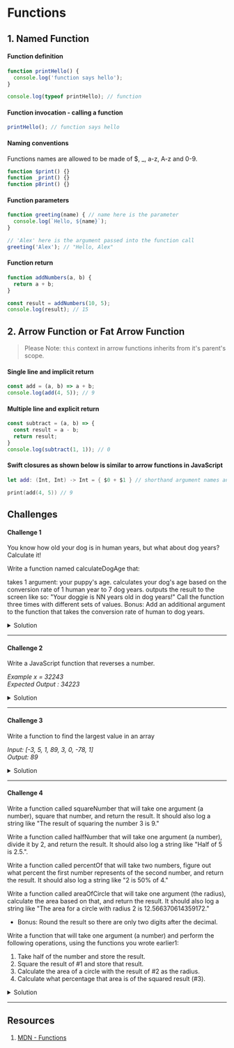# Functions 

## 1. Named Function

#### Function definition 

```javascript 
function printHello() {
  console.log('function says hello');
}

console.log(typeof printHello); // function
```

#### Function invocation - calling a function 

```javascript 
printHello(); // function says hello
```

#### Naming conventions  

Functions names are allowed to be made of $, _, a-z, A-z and 0-9. 

```javascript 
function $print() {}
function _print() {}
function p8rint() {}
```

#### Function parameters  

```javascript 
function greeting(name) { // name here is the parameter
  console.log(`Hello, ${name}`); 
}

// 'Alex' here is the argument passed into the function call
greeting('Alex'); // "Hello, Alex" 
```

#### Function return 

```javascript 
function addNumbers(a, b) {
  return a + b; 
}

const result = addNumbers(10, 5); 
console.log(result); // 15
```

## 2. Arrow Function or Fat Arrow Function 

> Please Note: `this` context in arrow functions inherits from it's parent's scope.

#### Single line and implicit return 

```javascript 
const add = (a, b) => a + b; 
console.log(add(4, 5)); // 9  
```


#### Multiple line and explicit return 

```javascript 
const subtract = (a, b) => {
  const result = a - b; 
  return result; 
}
console.log(subtract(1, 1)); // 0 
```

#### Swift closures as shown below is similar to arrow functions in JavaScript 

```swift 
let add: (Int, Int) -> Int = { $0 + $1 } // shorthand argument names and implicit return

print(add(4, 5)) // 9
```

## Challenges 

#### Challenge 1 

You know how old your dog is in human years, but what about dog years? Calculate it!

Write a function named calculateDogAge that:

takes 1 argument: your puppy's age.
calculates your dog's age based on the conversion rate of 1 human year to 7 dog years.
outputs the result to the screen like so: "Your doggie is NN years old in dog years!"
Call the function three times with different sets of values.
Bonus: Add an additional argument to the function that takes the conversion rate of human to dog years.

<details> 
  <summary>Solution</summary> 
  
```javascript 
function calculateDogAge(puppysAge, conversionRate) {
  if ((puppysAge < 1) || (conversionRate < 1)) {
    console.log('Invalid arguments.'); 
    return; 
  }
  const age = puppysAge * conversionRate; 
  console.log(`Your doggie is ${age} years old in dog years!`);
}

calculateDogAge(1, 7);  // Your doggie is 7 years old in dog years!
```
  
</details> 

***

#### Challenge 2

Write a JavaScript function that reverses a number.

_Example x = 32243_  
_Expected Output : 34223_   

<details> 
  <summary>Solution</summary> 
  
```javascript 
function reverseNumber(number) {
  const str = number.toString();
  let strReverse = '';
  for (const char of str) {
    strReverse = char + strReverse; 
  } 
  return parseInt(strReverse);
}

console.log(reverseNumber(32243)); // 34223
```
  
</details> 

***

#### Challenge 3 

Write a function to find the largest value in an array 

_Input: [-3, 5, 1, 89, 3, 0, -78, 1]_  
_Output: 89_  

<details> 
  <summary>Solution</summary> 
  
```javascript 
function largestValue(inputArray) {
  if (inputArray.length === 0) {
    return -1;
  }
  let currentLargest = inputArray[0]
  for (const element of inputArray) {
    if (element > currentLargest) {
      currentLargest = element;
    }
  }
  return currentLargest; 
}

console.log(largestValue([-3, 5, 1, 89, 3, 0, -78, 1])); // 89
console.log(largestValue([])); // -1 
```
  
</details> 

***

#### Challenge 4 

Write a function called squareNumber that will take one argument (a number), square that number, and return the result. It should also log a string like "The result of squaring the number 3 is 9."

Write a function called halfNumber that will take one argument (a number), divide it by 2, and return the result. It should also log a string like "Half of 5 is 2.5.".

Write a function called percentOf that will take two numbers, figure out what percent the first number represents of the second number, and return the result. It should also log a string like "2 is 50% of 4."

Write a function called areaOfCircle that will take one argument (the radius), calculate the area based on that, and return the result. It should also log a string like "The area for a circle with radius 2 is 12.566370614359172."

  * Bonus: Round the result so there are only two digits after the decimal.

Write a function that will take one argument (a number) and perform the following operations, using the functions you wrote earlier1:
  1. Take half of the number and store the result.
  2. Square the result of #1 and store that result.
  3. Calculate the area of a circle with the result of #2 as the radius.
  4. Calculate what percentage that area is of the squared result (#3).
  
<details> 
  <summary>Solution</summary> 
  
```javascript 
/*
Write a function called squareNumber that will take one argument (a number), square that number, and return the result. It should also log a string like "The result of squaring the number 3 is 9."
*/
function squareNumber(number) {
  if (typeof number !== 'number') {
    console.log(`${number} is an invalid number`); 
    return
  }
  const square = number * number; 
  console.log(`The result of squaring the number ${number} is ${square}`); 
  return square; 
}

//squareNumber(25); 


/*
Write a function called halfNumber that will take one argument (a number), divide it by 2, and return the result. It should also log a string like "Half of 5 is 2.5.".
*/
function halfNumber(number) {
  if (typeof number !== 'number') {
    return; 
  }
  const result = number / 2; 
  console.log(`Half of ${number} is ${result}`);
  return result; 
}

//halfNumber(10); 


/*
Write a function called percentOf that will take two numbers, figure out what percent the first number represents of the second number, and return the result. It should also log a string like "2 is 50% of 4."
*/

function percentOf(number1, number2) {
  if (typeof number1 !== 'number' || typeof number2 !== 'number') {
    console.log('percentOf - Not a number'); 
    console.log(typeof number1);
    console.log(typeof number2);  
    return;
  }
  if (number2 === 0) { 
    console.log('Cannot divide by 0');
    return;  
  }
  const percent = (number1 * 100) / number2; 
  console.log(`${number1} is ${percent}% of ${number2}`); 
  return percent; 
}

//percentOf(1, 2); 


/*
Write a function called areaOfCircle that will take one argument (the radius), calculate the area based on that, and return the result. It should also log a string like "The area for a circle with radius 2 is 12.566370614359172."

* Bonus: Round the result so there are only two digits after the decimal.
*/

function areaOfCircle(radius) {
  if (typeof radius !== 'number') {
    console.log('In areaOfCircle not a number'); 
    return
  }
  // area of a circle is pi * r ^ 2
  // toFixed(2) - converts a number to string with 2 decimal place formatting 
  const formattedStringResult = (Math.PI * (radius * radius)).toFixed(2); 
  const area = parseFloat(formattedStringResult); 

  if (typeof area === 'string') {
    console.log('Converting area to number'); 
    area = parseFloat(area); 
  }

  console.log(`The area for a circle with radius ${radius} is ${area}.`); 
  return area; 
}

//areaOfCircle(2); 


/*
Write a function that will take one argument (a number) and perform the following operations, using the functions you wrote earlier1:
1. Take half of the number and store the result.
2. Square the result of #1 and store that result.
3. Calculate the area of a circle with the result of #2 as the radius.
4. Calculate what percentage that area is of the squared result (#3).
*/

function calculateOperation(number) {
  if (typeof number !== 'number') {
    console.log('Invalid number.'); 
    return; 
  }
  // 1. 
  const halfResult = halfNumber(number);

  // 2. 
  const squaredResult = squareNumber(halfResult); 

  // 3. 
  const areaResult = areaOfCircle(squaredResult); 

  // 4.
  percentOf(areaResult, squaredResult);
}

calculateOperation(10); 

/*
Half of 10 is 5
The result of squaring the number 5 is 25
The area for a circle with radius 25 is 1963.5.
1963.5 is 7854% of 25
*/


```
</details> 

***

## Resources 

1. [MDN - Functions](https://developer.mozilla.org/en-US/docs/Web/JavaScript/Guide/Functions)
